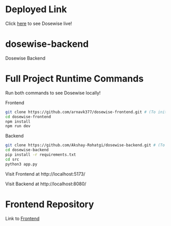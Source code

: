# Deployed Link
Click [here](http://143.198.136.223:5173/) to see Dosewise live!

# dosewise-backend
Dosewise Backend

# Full Project Runtime Commands
Run both commands to see Dosewise locally! 

Frontend
```bash
git clone https://github.com/arnavk377/dosewise-frontend.git # (To initially clone repository)
cd dosewise-frontend
npm install
npm run dev
```

Backend
```bash
git clone https://github.com/Akshay-Rohatgi/dosewise-backend.git # (To initially clone repository)
cd dosewise-backend
pip install -r requirements.txt
cd src
python3 app.py 
```
Visit Frontend at http://localhost:5173/

Visit Backend at http://localhost:8080/

# Frontend Repository
Link to [Frontend](https://github.com/arnavk377/dosewise-frontend)
